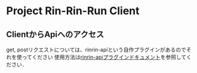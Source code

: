 # Project Rin-Rin-Run Client

## ClientからApiへのアクセス

get, postリクエストについては、rinrin-apiという自作プラグインがあるのでそれを使ってください
使用方法は[rinrin-apiプラグインドキュメント](./about-rinrin-api-plugin.md)を参照してください．
